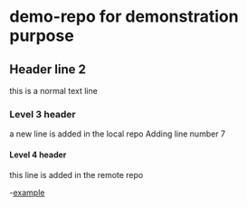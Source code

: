 # demo-repo for demonstration purpose
## Header line 2
this is a normal text line

### Level 3 header
a new line is added in the local repo
Adding line number 7

#### Level 4 header
this line is added in the remote repo

-<a href="www.linkedin.com/in/luke-pomes-9ab721250" target="_blank">example</a>


